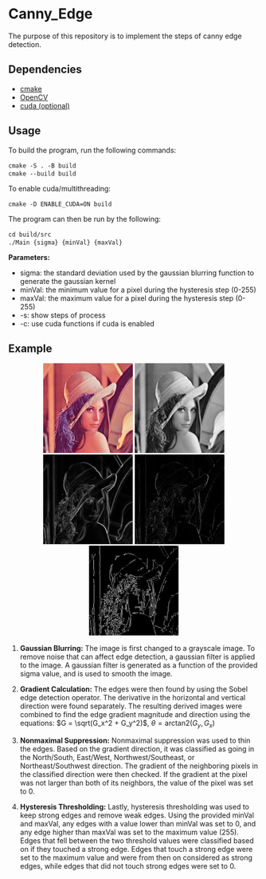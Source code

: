 # Canny_Edge
The purpose of this repository is to implement the steps of canny edge detection. 

## Dependencies
* [cmake](https://cmake.org/download/)
* [OpenCV](https://opencv.org/get-started/)
* [cuda (optional)](https://developer.nvidia.com/cuda-toolkit)

## Usage
To build the program, run the following commands:
```
cmake -S . -B build
cmake --build build
```
To enable cuda/multithreading:
```
cmake -D ENABLE_CUDA=ON build
```
The program can then be run by the following:
```
cd build/src
./Main {sigma} {minVal} {maxVal}
```
**Parameters:**
* sigma: the standard deviation used by the gaussian blurring function to generate the gaussian kernel
* minVal: the minimum value for a pixel during the hysteresis step (0-255)
* maxVal: the maximum value for a pixel during the hysteresis step (0-255)
* -s: show steps of process
* -c: use cuda functions if cuda is enabled
## Example
<p align="center">
    <img src="figures/example.jpg" alt="Original Image" width="180" height="180"/>
    <img src="figures/gaussian.jpeg" alt="Gaussian Blur" width="180" height="180"/>
    <img src="figures/gradient.jpeg" alt="Gradient Calculation" width="180" height="180"/>
    <img src="figures/nonmaximal.jpeg" alt="Nonmaximal Suppression" width="180" height="180"/>
    <img src="figures/hysteresis.jpeg" alt="Hysteresis Thresholding" width="180" height="180"/>
</p>

1. **Gaussian Blurring:** The image is first changed to a grayscale image. To remove noise that can affect edge detection, a gaussian filter is applied to the image. A gaussian filter is generated as a function of the provided sigma value, and is used to smooth the image.

2. **Gradient Calculation:** The edges were then found by using the Sobel edge detection operator. The derivative in the horizontal and vertical direction were found separately. The resulting derived images were combined to find the edge gradient magnitude and direction using the equations: $G = \sqrt(G_x^2 + G_y^2)$, $\theta = \text{arctan}2(G_y,G_x)$

3. **Nonmaximal Suppression:** Nonmaximal suppression was used to thin the edges. Based on the gradient direction, it was classified as going in the North/South, East/West, Northwest/Southeast, or Northeast/Southwest direction. The gradient of the neighboring pixels in the classified direction were then checked. If the gradient at the pixel was not larger than both of its neighbors, the value of the pixel was set to 0. 

4. **Hysteresis Thresholding:** Lastly, hysteresis thresholding was used to keep strong edges and remove weak edges. Using the provided minVal and maxVal, any edges with a value lower than minVal was set to 0, and any edge higher than maxVal was set to the maximum value (255). Edges that fell between the two threshold values were classified based on if they touched a strong edge. Edges that touch a strong edge were set to the maximum value and were from then on considered as strong edges, while edges that did not touch strong edges were set to 0. 
